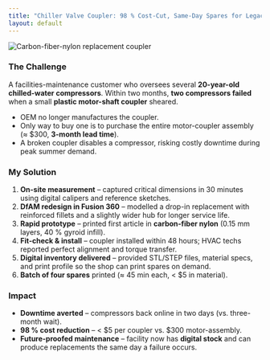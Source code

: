 ```yaml
---
title: "Chiller Valve Coupler: 98 % Cost-Cut, Same-Day Spares for Legacy HVAC"
layout: default
---
```


![Carbon-fiber-nylon replacement coupler](/assets/img/hvac-coupler.jpg)

### The Challenge  
A facilities-maintenance customer who oversees several **20-year-old chilled-water compressors**. Within two months, **two compressors failed** when a small **plastic motor-shaft coupler** sheared.  
* OEM no longer manufactures the coupler.  
* Only way to buy one is to purchase the entire motor-coupler assembly (≈ \$300, **3-month lead time**).  
* A broken coupler disables a compressor, risking costly downtime during peak summer demand.

### My Solution  
1. **On-site measurement** – captured critical dimensions in 30 minutes using digital calipers and reference sketches.  
2. **DfAM redesign in Fusion 360** – modelled a drop-in replacement with reinforced fillets and a slightly wider hub for longer service life.  
3. **Rapid prototype** – printed first article in **carbon-fiber nylon** (0.15 mm layers, 40 % gyroid infill).  
4. **Fit-check & install** – coupler installed within 48 hours; HVAC techs reported perfect alignment and torque transfer.  
5. **Digital inventory delivered** – provided STL/STEP files, material specs, and print profile so the shop can print spares on demand.  
6. **Batch of four spares** printed (≈ 45 min each, < \$5 in material).

### Impact  
* **Downtime averted** – compressors back online in two days (vs. three-month wait).  
* **98 % cost reduction** – \< \$5 per coupler vs. \$300 motor-assembly.  
* **Future-proofed maintenance** – facility now has **digital stock** and can produce replacements the same day a failure occurs.
